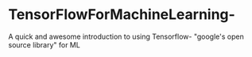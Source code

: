 # TensorFlowForMachineLearning-
A quick and awesome introduction to using Tensorflow- "google's open source library" for ML
